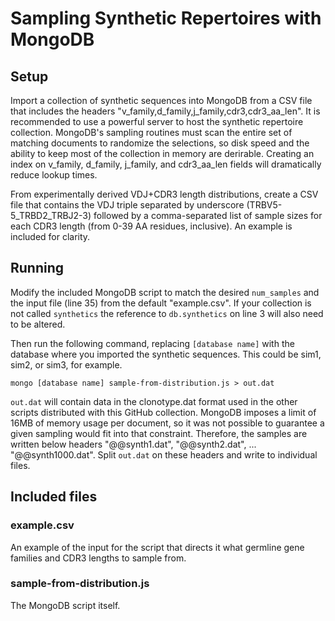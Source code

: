 # Sampling Synthetic Repertoires with MongoDB

## Setup

Import a collection of synthetic sequences into MongoDB from a CSV file that includes the headers "v_family,d_family,j_family,cdr3,cdr3_aa_len". It is recommended to use a powerful server to host the synthetic repertoire collection. MongoDB's sampling routines must scan the entire set of matching documents to randomize the selections, so disk speed and the ability to keep most of the collection in memory are derirable.  Creating an index on v_family, d_family, j_family, and cdr3_aa_len fields will dramatically reduce lookup times.

From experimentally derived VDJ+CDR3 length distributions, create a CSV file that contains the VDJ triple separated by underscore (TRBV5-5_TRBD2_TRBJ2-3) followed by a comma-separated list of sample sizes for each CDR3 length (from 0-39 AA residues, inclusive). An example is included for clarity.

## Running

Modify the included MongoDB script to match the desired `num_samples` and the input file (line 35) from the default "example.csv". If your collection is not called `synthetics` the reference to `db.synthetics` on line 3 will also need to be altered.

Then run the following command, replacing `[database name]` with the database where you imported the synthetic sequences. This could be sim1, sim2, or sim3, for example.

`mongo [database name] sample-from-distribution.js > out.dat`

`out.dat` will contain data in the clonotype.dat format used in the other scripts distributed with this GitHub collection. MongoDB imposes a limit of 16MB of memory usage per document, so it was not possible to guarantee a given sampling would fit into that constraint. Therefore, the samples are written below headers "@@synth1.dat", "@@synth2.dat", ... "@@synth1000.dat". Split `out.dat` on these headers and write to individual files.

## Included files

### example.csv
An example of the input for the script that directs it what germline gene families and CDR3 lengths to sample from.

### sample-from-distribution.js
The MongoDB script itself.
